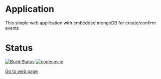 # Application
This simple web application with embedded mongoDB for create/confirm events
# Status
[![Build Status](https://travis-ci.org/AlexKbit/com-events.svg?branch=master)](https://travis-ci.org/AlexKbit/com-events)
[![codecov.io](https://codecov.io/github/AlexKbit/com-events/coverage.svg?branch=master)](https://codecov.io/gh/AlexKbit/com-events?branch=master)

[Go to web page](https://com-events-alexkbit.herokuapp.com)